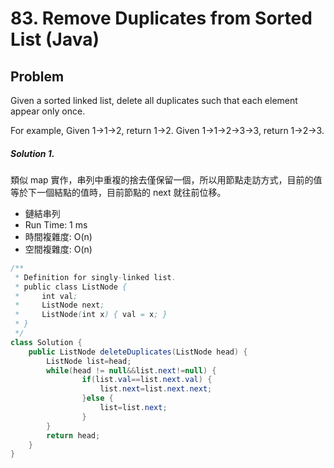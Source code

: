 # 83. Remove Duplicates from Sorted List (Java)

## Problem

Given a sorted linked list, delete all duplicates such that each element appear only once.

For example,
Given 1->1->2, return 1->2.
Given 1->1->2->3->3, return 1->2->3.



##### Solution 1.

類似 map 實作，串列中重複的捨去僅保留一個，所以用節點走訪方式，目前的值等於下一個結點的值時，目前節點的 next 就往前位移。

- 鏈結串列
- Run Time: 1 ms
- 時間複雜度: O(n)
- 空間複雜度: O(n)

```java
/**
 * Definition for singly-linked list.
 * public class ListNode {
 *     int val;
 *     ListNode next;
 *     ListNode(int x) { val = x; }
 * }
 */
class Solution {
    public ListNode deleteDuplicates(ListNode head) {
        ListNode list=head;
        while(head != null&&list.next!=null) {
        		if(list.val==list.next.val) {
        			list.next=list.next.next;
        		}else {
        			list=list.next;
        		}
        }
        return head;
    }
}
```
